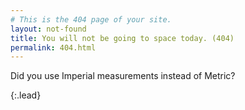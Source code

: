 ```yaml
---
# This is the 404 page of your site.
layout: not-found
title: You will not be going to space today. (404)
permalink: 404.html
---
```


Did you use Imperial measurements instead of Metric?

{:.lead}
